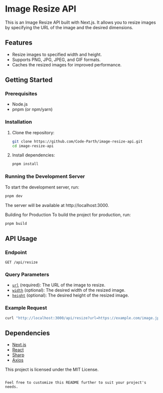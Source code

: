 # Image Resize API

This is an Image Resize API built with Next.js. It allows you to resize images by specifying the URL of the image and the desired dimensions.

## Features

- Resize images to specified width and height.
- Supports PNG, JPG, JPEG, and GIF formats.
- Caches the resized images for improved performance.

## Getting Started

### Prerequisites

- Node.js
- pnpm (or npm/yarn)

### Installation

1. Clone the repository:

    ```sh
    git clone https://github.com/Code-Parth/image-resize-api.git
    cd image-resize-api
    ```

2. Install dependencies:

    ```sh
    pnpm install
    ```

### Running the Development Server

To start the development server, run:

```sh
pnpm dev
```

The server will be available at http://localhost:3000.

Building for Production
To build the project for production, run:

```sh
pnpm build
```

## API Usage

### Endpoint

`GET /api/resize`

### Query Parameters

- [`url`](https://github.com/Code-Parth/image-resize-api/blob/701b128f073e25c2469e6d24075771a0779cb794/app/api/resize/route.ts#L7) (required): The URL of the image to resize.
- [`width`](https://github.com/Code-Parth/image-resize-api/blob/701b128f073e25c2469e6d24075771a0779cb794/app/api/resize/route.ts#L8) (optional): The desired width of the resized image.
- [`height`](https://github.com/Code-Parth/image-resize-api/blob/701b128f073e25c2469e6d24075771a0779cb794/app/api/resize/route.ts#L9) (optional): The desired height of the resized image.


### Example Request

```sh
curl "http://localhost:3000/api/resize?url=https://example.com/image.jpg&width=300&height=200"
```


## Dependencies

- [Next.js](https://nextjs.org/)
- [React](https://reactjs.org/)
- [Sharp](https://sharp.pixelplumbing.com/)
- [Axios](https://axios-http.com/)

This project is licensed under the MIT License.
```

Feel free to customize this README further to suit your project's needs.
